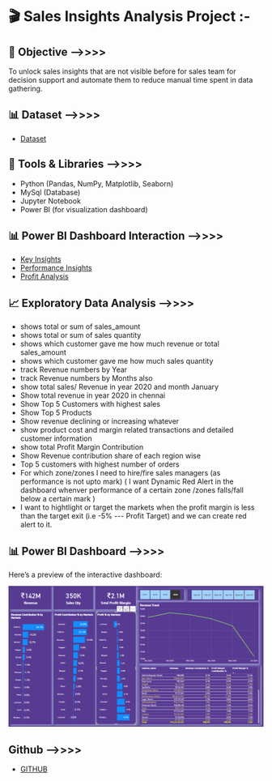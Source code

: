 # 🎬 Sales Insights Analysis Project  :-


## 📌 Objective  -->>>>

To unlock sales insights that are not visible before for sales team for decision support and automate them to reduce manual time spent in data gathering. 


## 📊 Dataset  -->>>>

- <a href="https://github.com/dimple-shah-au13/Sales_Insights-/blob/main/SQL%20QUERIES/db_dump.sql">Dataset</a>


## 🔧 Tools & Libraries  -->>>>

- Python (Pandas, NumPy, Matplotlib, Seaborn)
- MySql (Database)
- Jupyter Notebook
- Power BI (for visualization dashboard)

## 📊 Power BI Dashboard Interaction -->>>>

- <a href="https://github.com/dimple-shah-au13/Sales_Insights-/blob/main/Images/Key_Insights.png">Key Insights</a>
- <a href="https://github.com/dimple-shah-au13/Sales_Insights-/blob/main/Images/Performance_Insights.png">Performance Insights</a>
- <a href="https://github.com/dimple-shah-au13/Sales_Insights-/blob/main/Images/Profit_Analysis.png">Profit Analysis</a>


## 📈 Exploratory Data Analysis -->>>>

- shows  total or sum of sales_amount
- shows total or sum of sales quantity
- shows which customer gave me how much revenue  or total sales_amount
- shows which customer gave me how much sales quantity
- track Revenue numbers by Year
- track Revenue numbers by Months also
- show total sales/ Revenue in year 2020 and month January
- Show total revenue in year 2020 in chennai
- Show Top 5 Customers with highest sales
- Show Top 5 Products
- Show revenue declining or increasing whatever
- show product cost and margin related transactions and detailed customer information
- show total Profit Margin Contribution
- Show Revenue contribution share of each region wise
- Top 5 customers with highest number of orders
- For which zone/zones I need to hire/fire sales managers (as performance is not upto mark)
  ( I want Dynamic Red Alert in the dashboard whenver performance of a certain zone /zones falls/fall below a certain mark )
- I want to hightlight or target the markets when the profit margin is less than the target exit (i.e -5%  --- Profit Target) 
  and we can create red alert to it.


## 📊 Power BI Dashboard  -->>>>

Here’s a preview of the interactive dashboard:

![Dashboard Screenshot](Images/Sales_Insights.png)

## Github -->>>>

- <a href ="https://github.com/dimple-shah-au13/Sales_Insights-/tree/main">GITHUB</a>




